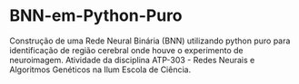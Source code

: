 # BNN-em-Python-Puro
Construção de uma Rede Neural Binária (BNN) utilizando python puro para identificação de região cerebral onde houve o experimento de neuroimagem. Atividade da disciplina ATP-303 - Redes Neurais e Algoritmos Genéticos na Ilum Escola de Ciência.
